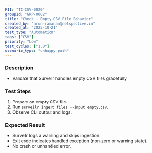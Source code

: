 ```yaml
---
FII: "TC-CSV-0020"
groupId: "GRP-0002"
title: "Check - Empty CSV File Behavior"
created_by: "arun-ramanan@netspective.in"
created_at: "2025-10-21"
test_type: "Automation"
tags: ["CSV"]
priority: "Low"
test_cycles: ["1.0"]
scenario_type: "unhappy path"
---
```


### Description
- Validate that Surveilr handles empty CSV files gracefully.

### Test Steps
1. Prepare an empty CSV file.  
2. Run `surveilr ingest files --input empty.csv`.  
3. Observe CLI output and logs.  

### Expected Result
- Surveilr logs a warning and skips ingestion.  
- Exit code indicates handled exception (non-zero or warning state).  
- No crash or unhandled error.
